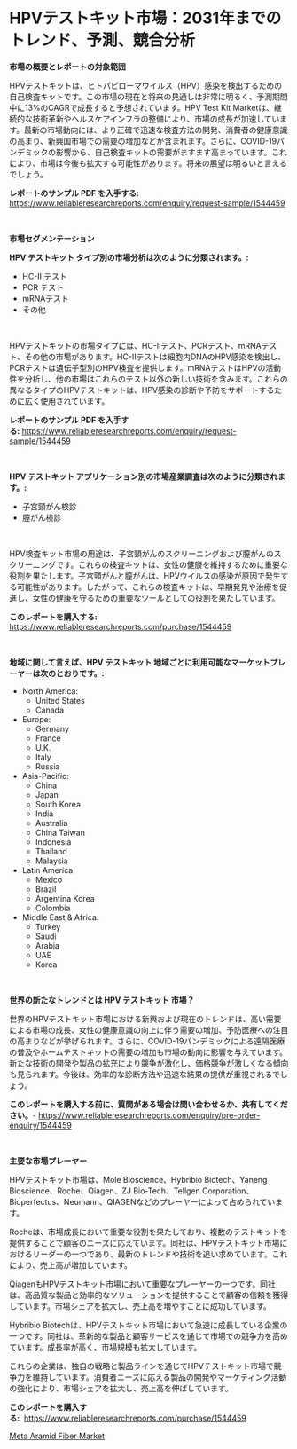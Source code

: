 <p><h1>HPVテストキット市場：2031年までのトレンド、予測、競合分析</h1></p><p><strong>市場の概要とレポートの対象範囲</strong></p>
<p><p>HPVテストキットは、ヒトパピローマウイルス（HPV）感染を検出するための自己検査キットです。この市場の現在と将来の見通しは非常に明るく、予測期間中に13%のCAGRで成長すると予想されています。HPV Test Kit Marketは、継続的な技術革新やヘルスケアインフラの整備により、市場の成長が加速しています。最新の市場動向には、より正確で迅速な検査方法の開発、消費者の健康意識の高まり、新興国市場での需要の増加などが含まれます。さらに、COVID-19パンデミックの影響から、自己検査キットの需要がますます高まっています。これにより、市場は今後も拡大する可能性があります。将来の展望は明るいと言えるでしょう。</p></p>
<p><strong>レポートのサンプル PDF を入手する:</strong> <a href="https://www.reliableresearchreports.com/enquiry/request-sample/1544459">https://www.reliableresearchreports.com/enquiry/request-sample/1544459</a></p>
<p>&nbsp;</p>
<p><strong>市場セグメンテーション</strong></p>
<p><strong>HPV テストキット タイプ別の市場分析は次のように分類されます。:</strong></p>
<p><ul><li>HC-Ⅱ テスト</li><li>PCR テスト</li><li>mRNAテスト</li><li>その他</li></ul></p>
<p>&nbsp;</p>
<p><p>HPVテストキットの市場タイプには、HC-IIテスト、PCRテスト、mRNAテスト、その他の市場があります。HC-IIテストは細胞内DNAのHPV感染を検出し、PCRテストは遺伝子型別のHPV検査を提供します。mRNAテストはHPVの活動性を分析し、他の市場はこれらのテスト以外の新しい技術を含みます。これらの異なるタイプのHPVテストキットは、HPV感染の診断や予防をサポートするために広く使用されています。</p></p>
<p><strong>レポートのサンプル PDF を入手する:</strong>&nbsp;<a href="https://www.reliableresearchreports.com/enquiry/request-sample/1544459">https://www.reliableresearchreports.com/enquiry/request-sample/1544459</a></p>
<p>&nbsp;</p>
<p><strong> HPV テストキット アプリケーション別の市場産業調査は次のように分類されます。:</strong></p>
<p><ul><li>子宮頸がん検診</li><li>膣がん検診</li></ul></p>
<p>&nbsp;</p>
<p><p>HPV検査キット市場の用途は、子宮頸がんのスクリーニングおよび膣がんのスクリーニングです。これらの検査キットは、女性の健康を維持するために重要な役割を果たします。子宮頸がんと膣がんは、HPVウイルスの感染が原因で発生する可能性があります。したがって、これらの検査キットは、早期発見や治療を促進し、女性の健康を守るための重要なツールとしての役割を果たしています。</p></p>
<p><strong>このレポートを購入する:</strong>&nbsp; <a href="https://www.reliableresearchreports.com/purchase/1544459">https://www.reliableresearchreports.com/purchase/1544459</a></p>
<p>&nbsp;</p>
<p><strong>地域に関して言えば、HPV テストキット 地域ごとに利用可能なマーケットプレーヤーは次のとおりです。:</strong></p>
<p><ul>
    <li>
        North America:
        <ul>
            <li>United States</li>
            <li>Canada</li>
        </ul>
    </li>
    <li>
        Europe:
        <ul>
            <li>Germany</li>
            <li>France</li>
            <li>U.K.</li>
            <li>Italy</li>
            <li>Russia</li>
        </ul>
    </li>
    <li>
        Asia-Pacific:
        <ul>
            <li>China</li>
            <li>Japan</li>
            <li>South Korea</li>
            <li>India</li>
            <li>Australia</li>
            <li>China Taiwan</li>
            <li>Indonesia</li>
            <li>Thailand</li>
            <li>Malaysia</li>
        </ul>
    </li>
    <li>
        Latin America:
        <ul>
            <li>Mexico</li>
            <li>Brazil</li>
            <li>Argentina Korea</li>
            <li>Colombia</li>
        </ul>
    </li>
    <li>
        Middle East & Africa:
        <ul>
            <li>Turkey</li>
            <li>Saudi</li>
            <li>Arabia</li>
            <li>UAE</li>
            <li>Korea</li>
        </ul>
    </li>
    </ul></p>
<p>&nbsp;</p>
<p><strong>世界の新たなトレンドとは HPV テストキット 市場？</strong></p>
<p><p>世界のHPVテストキット市場における新興および現在のトレンドは、高い需要による市場の成長、女性の健康意識の向上に伴う需要の増加、予防医療への注目の高まりなどが挙げられます。さらに、COVID-19パンデミックによる遠隔医療の普及やホームテストキットの需要の増加も市場の動向に影響を与えています。新たな技術の開発や製品の拡充により競争が激化し、価格競争が激しくなる傾向も見られます。今後は、効率的な診断方法や迅速な結果の提供が重視されるでしょう。</p></p>
<p><strong>このレポートを購入する前に、質問がある場合は問い合わせるか、共有してください。</strong>- <a href="https://www.reliableresearchreports.com/enquiry/pre-order-enquiry/1544459">https://www.reliableresearchreports.com/enquiry/pre-order-enquiry/1544459</a></p>
<p>&nbsp;</p>
<p><strong>主要な市場プレーヤー</strong></p>
<p><p>HPVテストキット市場は、Mole Bioscience、Hybribio Biotech、Yaneng Bioscience、Roche、Qiagen、ZJ Bio-Tech、Tellgen Corporation、Bioperfectus、Neumann、QIAGENなどのプレーヤーによって占められています。</p><p>Rocheは、市場成長において重要な役割を果たしており、複数のテストキットを提供することで顧客のニーズに応えています。同社は、HPVテストキット市場におけるリーダーの一つであり、最新のトレンドや技術を追い求めています。これにより、売上高が増加しています。</p><p>QiagenもHPVテストキット市場において重要なプレーヤーの一つです。同社は、高品質な製品と効率的なソリューションを提供することで顧客の信頼を獲得しています。市場シェアを拡大し、売上高を増やすことに成功しています。</p><p>Hybribio Biotechは、HPVテストキット市場において急速に成長している企業の一つです。同社は、革新的な製品と顧客サービスを通じて市場での競争力を高めています。成長率が高く、市場規模も拡大しています。</p><p>これらの企業は、独自の戦略と製品ラインを通じてHPVテストキット市場で競争力を維持しています。消費者ニーズに応える製品の開発やマーケティング活動の強化により、市場シェアを拡大し、売上高を伸ばしています。</p></p>
<p><strong>このレポートを購入する:</strong>&nbsp;&nbsp;<a href="https://www.reliableresearchreports.com/purchase/1544459">https://www.reliableresearchreports.com/purchase/1544459</a></p>
<p><p><a href="https://cautious-neon-760.notion.site/Meta-Aramid-Fiber-Market-Research-Report-The-Key-To-Successful-Business-Strategy-Forecasted-for-Per-e4507812524a4f948eb2133a852832ae">Meta Aramid Fiber Market</a></p></p>